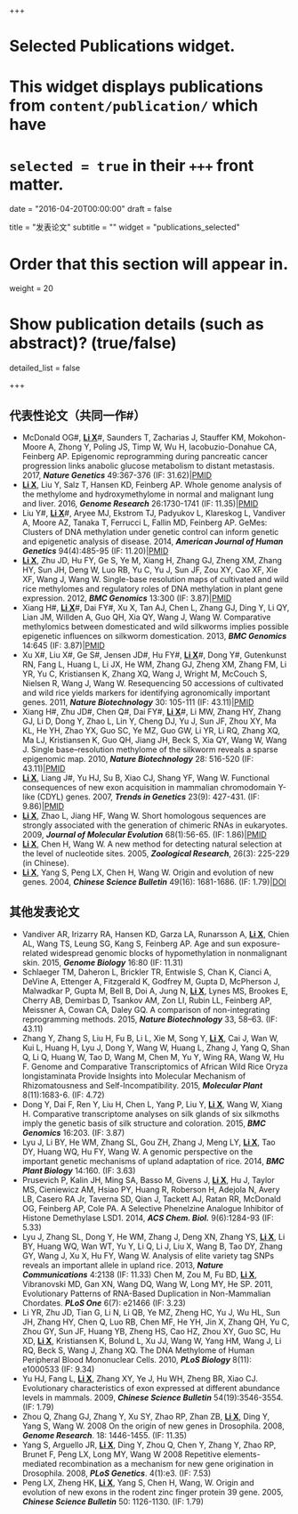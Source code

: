 +++
# Selected Publications widget.
# This widget displays publications from `content/publication/` which have
# `selected = true` in their `+++` front matter.

date = "2016-04-20T00:00:00"
draft = false

title = "发表论文"
subtitle = ""
widget = "publications_selected"

# Order that this section will appear in.
weight = 20

# Show publication details (such as abstract)? (true/false)
detailed_list = false

+++

## 代表性论文（共同一作#）
* McDonald OG#, <u>**Li X**</u>#, Saunders T, Zacharias J, Stauffer KM, Mokohon-Moore A, Zhong Y, Poling JS, Timp W, Wu H, Iacobuzio-Donahue CA, Feinberg AP. Epigenomic reprogramming during pancreatic cancer progression links anabolic glucose metabolism to distant metastasis. 2017, ***Nature Genetics*** 49:367-376 (IF: 31.62)|[PMID](https://www.ncbi.nlm.nih.gov/pubmed/28092686)
* <u>**Li X**</u>, Liu Y, Salz T, Hansen KD, Feinberg AP. Whole genome analysis of the methylome and hydroxymethylome in normal and malignant lung and liver. 2016, ***Genome Research*** 26:1730-1741 (IF: 11.35)|[PMID](https://www.ncbi.nlm.nih.gov/pubmed/27737935)
* Liu Y#, <u>**Li X**</u>#, Aryee MJ, Ekstrom TJ, Padyukov L, Klareskog L, Vandiver A, Moore AZ, Tanaka T, Ferrucci L, Fallin MD, Feinberg AP. GeMes: Clusters of DNA methylation under genetic control can inform genetic and epigenetic analysis of disease. 2014, ***American Journal of Human Genetics*** 94(4):485-95 (IF: 11.20)|[PMID](https://www.ncbi.nlm.nih.gov/pubmed/24656863)
* <u>**Li X**</u>, Zhu JD, Hu FY, Ge S, Ye M,  Xiang H, Zhang GJ, Zheng XM, Zhang HY, Sun JH, Deng W, Luo RB, Yu C, Yu J, Sun JF, Zou XY, Cao XF, Xie XF, Wang J, Wang W. Single-base resolution maps of cultivated and wild rice methylomes and regulatory roles of DNA methylation in plant gene expression. 2012,  ***BMC Genomics*** 13:300 (IF: 3.87)|[PMID](https://www.ncbi.nlm.nih.gov/pubmed/22747568)
* Xiang H#, <u>**Li X**</u>#, Dai FY#, Xu X, Tan AJ, Chen L, Zhang GJ, Ding Y, Li QY, Lian JM, Willden A, Guo QH, Xia QY, Wang J, Wang W. Comparative methylomics between domesticated and wild silkworms implies possible epigenetic influences on silkworm domestication. 2013, ***BMC Genomics*** 14:645 (IF: 3.87)|[PMID](https://www.ncbi.nlm.nih.gov/pubmed/24059350)
* Xu X#, Liu X#, Ge S#, Jensen JD#, Hu FY#, <u>**Li X**</u>#, Dong Y#, Gutenkunst RN, Fang L, Huang L, Li JX, He WM, Zhang GJ, Zheng XM, Zhang FM, Li YR, Yu C, Kristiansen K, Zhang XQ, Wang J, Wright M, McCouch S, Nielsen R, Wang J, Wang W. Resequencing 50 accessions of cultivated and wild rice yields markers for identifying agronomically important genes. 2011, ***Nature Biotechnology*** 30: 105-111 (IF: 43.11)|[PMID](https://www.ncbi.nlm.nih.gov/pubmed/22158310)
* Xiang H#, Zhu JD#, Chen Q#, Dai FY#, <u>**Li X**</u>#, Li MW, Zhang HY, Zhang GJ, Li D, Dong Y, Zhao L, Lin Y, Cheng DJ, Yu J, Sun JF, Zhou XY, Ma KL, He YH, Zhao YX, Guo SC, Ye MZ, Guo GW, Li YR, Li RQ, Zhang XQ, Ma LJ, Kristiansen K, Guo QH, Jiang JH, Beck S, Xia QY, Wang W, Wang J. Single base–resolution methylome of the silkworm reveals a sparse epigenomic map. 2010, ***Nature Biotechnology*** 28: 516-520 (IF: 43.11)|[PMID](https://www.ncbi.nlm.nih.gov/pubmed/20436463)
* <u>**Li X**</u>, Liang J#, Yu HJ, Su B, Xiao CJ, Shang YF, Wang W. Functional consequences of new exon acquisition in mammalian chromodomain Y-like (CDYL) genes. 2007, ***Trends in Genetics*** 23(9): 427-431. (IF: 9.86)|[PMID](https://www.ncbi.nlm.nih.gov/pubmed/17573145)
* <u>**Li X**</u>, Zhao L, Jiang HF, Wang W. Short homologous sequences are strongly associated with the generation of chimeric RNAs in eukaryotes. 2009, ***Journal of Molecular Evolution*** 68(1):56-65. (IF: 1.86)|[PMID](https://www.ncbi.nlm.nih.gov/pubmed/19089307)
* <u>**Li X**</u>, Chen H, Wang W. A new method for detecting natural selection at the level of nucleotide sites. 2005, ***Zoological Research***, 26(3): 225-229 (in Chinese).
* <u>**Li X**</u>, Yang S, Peng LX, Chen H, Wang W. Origin and evolution of new genes. 2004, ***Chinese Science Bulletin*** 49(16): 1681-1686. (IF: 1.79)|[DOI](https://link.springer.com/article/10.1007/BF03184298)

## 其他发表论文
* Vandiver AR, Irizarry RA, Hansen KD, Garza LA, Runarsson A, <u>**Li X**</u>, Chien AL, Wang TS, Leung SG, Kang S, Feinberg AP. Age and sun exposure-related widespread genomic blocks of hypomethylation in nonmalignant skin. 2015, ***Genome Biology*** 16:80 (IF: 11.31)
* Schlaeger TM, Daheron L, Brickler TR, Entwisle S, Chan K, Cianci A, DeVine A, Ettenger A, Fitzgerald K, Godfrey M, Gupta D, McPherson J, Malwadkar P, Gupta M, Bell B, Doi A, Jung N, <u>**Li X**</u>, Lynes MS, Brookes E, Cherry AB, Demirbas D, Tsankov AM, Zon LI, Rubin LL, Feinberg AP, Meissner A, Cowan CA, Daley GQ. A comparison of non-integrating reprogramming methods. 2015, ***Nature Biotechnology*** 33, 58–63. (IF: 43.11)
* Zhang Y, Zhang S, Liu H, Fu B, Li L, Xie M, Song Y, <u>**Li X**</u>, Cai J, Wan W, Kui L, Huang H, Lyu J, Dong Y, Wang W, Huang L, Zhang J, Yang Q, Shan Q, Li Q, Huang W, Tao D, Wang M, Chen M, Yu Y, Wing RA, Wang W, Hu F. Genome and Comparative Transcriptomics of African Wild Rice Oryza longistaminata Provide Insights into Molecular Mechanism of Rhizomatousness and Self-Incompatibility. 2015, ***Molecular Plant*** 8(11):1683-6. (IF: 4.72)
* Dong Y, Dai F, Ren Y, Liu H, Chen L, Yang P, Liu Y, <u>**Li X**</u>, Wang W, Xiang H. Comparative transcriptome analyses on silk glands of six silkmoths imply the genetic basis of silk structure and coloration. 2015, ***BMC Genomics*** 16:203. (IF: 3.87)
* Lyu J, Li BY, He WM, Zhang SL, Gou ZH, Zhang J, Meng LY, <u>**Li X**</u>, Tao DY, Huang WQ, Hu FY, Wang W. A genomic perspective on the important genetic mechanisms of upland adaptation of rice. 2014, ***BMC Plant Biology*** 14:160. (IF: 3.63)
* Prusevich P, Kalin JH, Ming SA, Basso M, Givens J, <u>**Li X**</u>, Hu J, Taylor MS, Cieniewicz AM, Hsiao PY, Huang R, Roberson H, Adejola N, Avery LB, Casero RA Jr, Taverna SD, Qian J, Tackett AJ, Ratan RR, McDonald OG, Feinberg AP, Cole PA. A Selective Phenelzine Analogue Inhibitor of Histone Demethylase LSD1. 2014, ***ACS Chem. Biol.*** 9(6):1284-93 (IF: 5.33)
* Lyu J, Zhang SL, Dong Y, He WM, Zhang J, Deng XN, Zhang YS, <u>**Li X**</u>, Li BY, Huang WQ, Wan WT, Yu Y, Li Q, Li J, Liu X, Wang B, Tao DY, Zhang GY, Wang J, Xu X, Hu FY, Wang W. Analysis of elite variety tag SNPs reveals an important allele in upland rice. 2013, ***Nature Communications*** 4:2138 (IF: 11.33)
Chen M, Zou M, Fu BD, <u>**Li X**</u>, Vibranovski MD, Gan XN, Wang DQ, Wang W, Long MY, He SP. 2011, Evolutionary Patterns of RNA-Based Duplication in Non-Mammalian Chordates. ***PLoS One*** 6(7): e21466 (IF: 3.23)
* Li YR, Zhu JD, Tian G, Li N, Li QB, Ye MZ, Zheng HC, Yu J, Wu HL, Sun JH, Zhang HY, Chen Q, Luo RB, Chen MF, He YH, Jin X, Zhang QH, Yu C, Zhou GY, Sun JF, Huang YB, Zheng HS, Cao HZ, Zhou XY, Guo SC, Hu XD, <u>**Li X**</u>, Kristiansen K, Bolund L, Xu JJ, Wang W, Yang HM, Wang J, Li RQ, Beck S, Wang J, Zhang XQ. The DNA Methylome of Human Peripheral Blood Mononuclear Cells. 2010, ***PLoS Biology*** 8(11): e1000533 (IF: 9.34)
* Yu HJ, Fang L, <u>**Li X**</u>, Zhang XY, Ye J, Hu WH, Zheng BR, Xiao CJ. Evolutionary characteristics of exon expressed at different abundance levels in mammals. 2009, ***Chinese Science Bulletin*** 54(19):3546-3554. (IF: 1.79)
* Zhou Q, Zhang GJ, Zhang Y, Xu SY, Zhao RP, Zhan ZB, <u>**Li X**</u>, Ding Y, Yang S, Wang W. 2008 On the origin of new genes in Drosophila. 2008, ***Genome Research***. 18: 1446-1455. (IF: 11.35)
* Yang S, Arguello JR, <u>**Li X**</u>, Ding Y, Zhou Q, Chen Y, Zhang Y, Zhao RP, Brunet F, Peng LX, Long MY, Wang W 2008 Repetitive elements-mediated recombination as a mechanism for new gene origination in Drosophila. 2008, ***PLoS Genetics***. 4(1):e3. (IF: 7.53)
* Peng LX, Zheng HK, <u>**Li X**</u>, Yang S, Chen H, Wang, W. Origin and evolution of new exons in the rodent zinc finger protein 39 gene. 2005, ***Chinese Science Bulletin*** 50: 1126-1130. (IF: 1.79)
